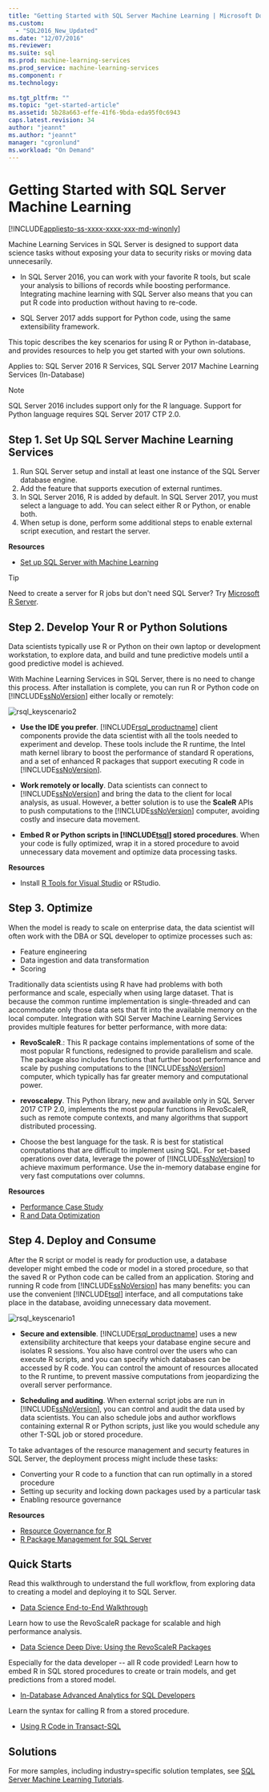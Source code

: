 ```yaml
---
title: "Getting Started with SQL Server Machine Learning | Microsoft Docs"
ms.custom: 
  - "SQL2016_New_Updated"
ms.date: "12/07/2016"
ms.reviewer: 
ms.suite: sql
ms.prod: machine-learning-services
ms.prod_service: machine-learning-services
ms.component: r
ms.technology: 
  
ms.tgt_pltfrm: ""
ms.topic: "get-started-article"
ms.assetid: 5b28a663-effe-41f6-9bda-eda95f0c6943
caps.latest.revision: 34
author: "jeannt"
ms.author: "jeannt"
manager: "cgronlund"
ms.workload: "On Demand"
---
```

# Getting Started with SQL Server Machine Learning
[!INCLUDE[appliesto-ss-xxxx-xxxx-xxx-md-winonly](../../includes/appliesto-ss-xxxx-xxxx-xxx-md-winonly.md)]

Machine Learning Services in SQL Server is designed to support data science tasks without exposing your data to security risks or moving data unnecesarily.

+ In SQL Server 2016, you can work with your favorite R tools, but scale your analysis to billions of records while boosting performance. Integrating machine learning with SQL Server also means that you can put R code into production without having to re-code.

+ SQL Server 2017 adds support for Python code, using the same extensibility framework.

This topic describes the key scenarios for using R or Python in-database, and provides resources to help you get started with your own solutions.

Applies to: SQL Server 2016 R Services, SQL Server 2017 Machine Learning Services (In-Database)

> [!NOTE]
> SQL Server 2016 includes support only for the R language. Support for Python language requires SQL Server 2017 CTP 2.0.

## Step 1. Set Up SQL Server Machine Learning Services

1. Run SQL Server setup and install at least one instance of the SQL Server database engine.
2. Add the feature that supports execution of external runtimes.
3. In SQL Server 2016, R is added by default. In SQL Server 2017, you must select a language to add. You can select either R or Python, or enable both.
4. When setup is done, perform some additional steps to enable external script execution, and restart the server.

**Resources**

+ [Set up SQL Server with Machine Learning](../../advanced-analytics/r/set-up-sql-server-r-services-in-database.md)

> [!TIP]  
> Need to create a server for R jobs but don't need SQL Server? Try [Microsoft R Server](https://msdn.microsoft.com/library/mt674874.aspx).  

## Step 2. Develop Your R or Python Solutions

Data scientists typically use R or Python on their own laptop or development workstation, to explore data, and build and tune predictive models until a good predictive model is achieved. 

With Machine Learning Services in SQL Server, there is no need to change this process. After installation is complete, you can run R or Python code on [!INCLUDE[ssNoVersion](../../includes/ssnoversion-md.md)] either locally or remotely:

![rsql_keyscenario2](media/rsql-keyscenario2.png) 

+ **Use the IDE you prefer**. [!INCLUDE[rsql_productname](../../includes/rsql-productname-md.md)] client components provide the data scientist with all the tools needed to experiment and develop. These tools include the R runtime, the Intel math kernel library to boost the performance of standard R operations, and a set of enhanced R packages that support executing R code in [!INCLUDE[ssNoVersion](../../includes/ssnoversion-md.md)].  

+ **Work remotely or locally**. Data scientists can connect to [!INCLUDE[ssNoVersion](../../includes/ssnoversion-md.md)] and bring the data to the client for local analysis, as usual. However, a better solution is to use the **ScaleR** APIs to push computations to the [!INCLUDE[ssNoVersion](../../includes/ssnoversion-md.md)] computer, avoiding costly and insecure data movement.

+ **Embed R or Python scripts in [!INCLUDE[tsql](../../includes/tsql-md.md)] stored procedures**. When your code is fully optimized, wrap it in a stored procedure to avoid unnecessary data movement and optimize data processing tasks.


**Resources**

+ Install [R Tools for Visual Studio](https://docs.microsoft.com/visualstudio/rtvs/installation) or RStudio.  

## Step 3. Optimize

When the model is ready to scale on enterprise data, the data scientist will often work with the DBA or SQL developer to optimize processes such as:

+ Feature engineering
+ Data ingestion and data transformation
+ Scoring

Traditionally data scientists using R have had problems with both performance and scale, especially when using large dataset. That is because the common runtime implementation is single-threaded and can accommodate only those data sets that fit into the available memory on the local computer. Integration with SQl Server Machine Learning Services provides multiple features for better performance, with more data:

+ **RevoScaleR**.: This R package contains implementations of some of the most popular R functions, redesigned to provide parallelism and scale. The package also includes functions that further boost  performance and scale by pushing computations to the [!INCLUDE[ssNoVersion](../../includes/ssnoversion-md.md)] computer, which typically has far greater memory and computational power.

+ **revoscalepy**. This Python library, new and available only in SQL Server 2017 CTP 2.0, implements the most popular functions in RevoScaleR, such as remote compute contexts, and many algorithms that support distributed processing.

+ Choose the best language for the task.  R is best for statistical computations that are difficult to implement using SQL. For set-based operations over data, leverage the power of [!INCLUDE[ssNoVersion](../../includes/ssnoversion-md.md)] to achieve maximum performance. Use the in-memory database engine for very fast computations over columns.

**Resources**

+ [Performance Case Study](../../advanced-analytics/r/performance-case-study-r-services.md)
+ [R and Data Optimization](../../advanced-analytics/r/r-and-data-optimization-r-services.md)


## Step 4. Deploy and Consume

After the R script or model is ready for production use, a database developer might embed the code or model in a stored procedure, so that the saved R or Python code can be called from an application. Storing and running R code from [!INCLUDE[ssNoVersion](../../includes/ssnoversion-md.md)] has many benefits: you can use the convenient [!INCLUDE[tsql](../../includes/tsql-md.md)] interface, and all computations take place in the database, avoiding unnecessary data movement.

![rsql_keyscenario1](media/rsql-keyscenario1.png)

+ **Secure and extensible**. [!INCLUDE[rsql_productname](../../includes/rsql-productname-md.md)] uses a new extensibility architecture that keeps your database engine secure and isolates R sessions. You also have control over the users who can execute R scripts, and you can specify which databases can be accessed by R code. You can control the amount of resources allocated to the R runtime, to prevent massive computations from jeopardizing the overall server performance.

+ **Scheduling and auditing**. When external script jobs are run in [!INCLUDE[ssNoVersion](../../includes/ssnoversion-md.md)], you can control and audit the data used by data scientists. You can also schedule jobs and author workflows containing external R or Python scripts, just like you would schedule any other T-SQL job or stored procedure.

To take advantages of the resource management and securty features in SQL Server, the deployment process might include these tasks:

+ Converting your R code to a function that can run optimally in a stored procedure
+ Setting up security and locking down packages used by a particular task
+ Enabling resource governance

**Resources**

+ [Resource Governance for R](../../advanced-analytics/r/resource-governance-for-r-services.md)
+ [R Package Management for SQL Server](../../advanced-analytics/r/r-package-management-for-sql-server-r-services.md)

## Quick Starts

Read this walkthrough to understand the full workflow, from exploring data to creating a model and deploying it to SQL Server.

+ [Data Science End-to-End Walkthrough](../tutorials/walkthrough-data-science-end-to-end-walkthrough.md)

Learn how to use the RevoScaleR package for scalable and high performance analysis.

+ [Data Science Deep Dive: Using the RevoScaleR Packages](../tutorials/deepdive-data-science-deep-dive-using-the-revoscaler-packages.md)

Especially for the data developer -- all R code provided! Learn how to embed R in SQL stored procedures to create or train models, and get predictions from a stored model.

+ [In-Database Advanced Analytics for SQL Developers](../tutorials/sqldev-in-database-r-for-sql-developers.md)

Learn the syntax for calling R from a stored procedure.

+ [Using R Code in Transact-SQL](../tutorials/rtsql-using-r-code-in-transact-sql-quickstart.md)

## Solutions

For more samples, including industry=specific solution templates, see [SQL Server Machine Learning Tutorials](../tutorials/machine-learning-services-tutorials.md).
